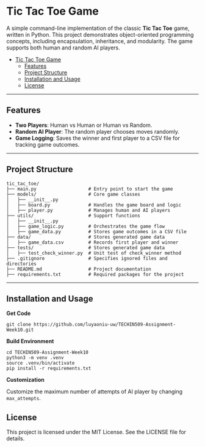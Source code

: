 # Tic Tac Toe Game

A simple command-line implementation of the classic **Tic Tac Toe** game, written in Python. This project demonstrates object-oriented programming concepts, including encapsulation, inheritance, and modularity. The game supports both human and random AI players.


- [Tic Tac Toe Game](#tic-tac-toe-game)
  - [Features](#features)
  - [Project Structure](#project-structure)
  - [Installation and Usage](#installation-and-usage)
  - [License](#license)

---

## Features

- **Two Players**: Human vs Human or Human vs Random.
- **Random AI Player**: The random player chooses moves randomly.
- **Game Logging**: Saves the winner and first player to a CSV file for tracking game outcomes.

---

## Project Structure

```
tic_tac_toe/
├── main.py                   # Entry point to start the game
├── models/                   # Core game classes
│   ├── __init__.py
│   ├── board.py              # Handles the game board and logic
│   ├── player.py             # Manages human and AI players
├── utils/                    # Support functions
│   ├── __init__.py
│   ├── game_logic.py         # Orchestrates the game flow
│   ├── game_data.py          # Stores game outcomes in a CSV file
├── data/                     # Stores generated game data
│   ├── game_data.csv         # Records first player and winner
├── tests/                    # Stores generated game data
│   ├── test_check_winner.py  # Unit test of check_winner method
├── .gitignore                # Specifies ignored files and directories
├── README.md                 # Project documentation
├── requirements.txt          # Required packages for the project
```

---

## Installation and Usage

**Get Code**
```
git clone https://github.com/luyaoniu-uw/TECHIN509-Assignment-Week10.git
```
**Build Environment**
```
cd TECHIN509-Assignment-Week10
python3 -m venv .venv
source .venv/bin/activate
pip install -r requirements.txt
```
**Customization**

Customize the maximum number of attempts of AI player by changing `max_attempts`.



## License

This project is licensed under the MIT License. See the LICENSE file for details.

